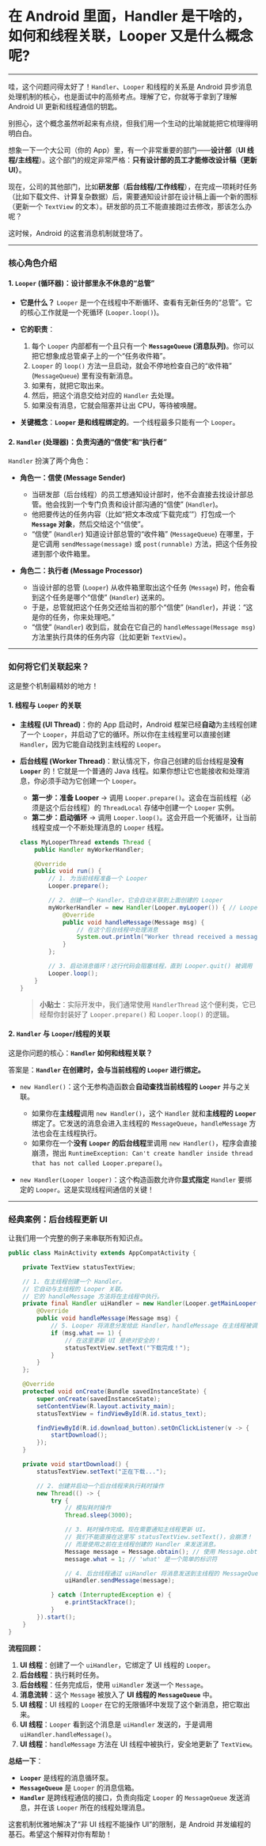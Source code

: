 # 在 Android 里面，Handler 是干啥的，如何和线程关联，Looper 又是什么概念呢?

---

哇，这个问题问得太好了！`Handler`、`Looper` 和线程的关系是 Android 异步消息处理机制的核心，也是面试中的高频考点。理解了它，你就等于拿到了理解 Android UI 更新和线程通信的钥匙。

别担心，这个概念虽然听起来有点绕，但我们用一个生动的比喻就能把它梳理得明明白白。

想象一下一个大公司（你的 App）里，有一个非常重要的部门——**设计部**（**UI 线程/主线程**）。这个部门的规定非常严格：**只有设计部的员工才能修改设计稿（更新 UI）**。

现在，公司的其他部门，比如**研发部**（**后台线程/工作线程**），在完成一项耗时任务（比如下载文件、计算复杂数据）后，需要通知设计部在设计稿上画一个新的图标（更新一个 `TextView` 的文本）。研发部的员工不能直接跑过去修改，那该怎么办呢？

这时候，Android 的这套消息机制就登场了。

---

### 核心角色介绍

#### 1. `Looper` (循环器)：设计部里永不休息的“总管”

*   **它是什么？** `Looper` 是一个在线程中不断循环、查看有无新任务的“总管”。它的核心工作就是一个死循环 (`Looper.loop()`)。
*   **它的职责**：
    1.  每个 `Looper` 内部都有一个且只有一个 **`MessageQueue` (消息队列)**。你可以把它想象成总管桌子上的一个“任务收件箱”。
    2.  `Looper` 的 `loop()` 方法一旦启动，就会不停地检查自己的“收件箱” (`MessageQueue`) 里有没有新消息。
    3.  如果有，就把它取出来。
    4.  然后，把这个消息交给对应的 `Handler` 去处理。
    5.  如果没有消息，它就会阻塞并让出 CPU，等待被唤醒。

*   **关键概念**：**`Looper` 是和线程绑定的**。一个线程最多只能有一个 `Looper`。

#### 2. `Handler` (处理器)：负责沟通的“信使”和“执行者”

`Handler` 扮演了两个角色：

*   **角色一：信使 (Message Sender)**
    *   当研发部（后台线程）的员工想通知设计部时，他不会直接去找设计部总管。他会找到一个专门负责和设计部沟通的“信使” (`Handler`)。
    *   他把要传达的任务内容（比如“把文本改成‘下载完成’”）打包成一个 **`Message` 对象**，然后交给这个“信使”。
    *   “信使” (`Handler`) 知道设计部总管的“收件箱” (`MessageQueue`) 在哪里，于是它调用 `sendMessage(message)` 或 `post(runnable)` 方法，把这个任务投递到那个收件箱里。

*   **角色二：执行者 (Message Processor)**
    *   当设计部的总管 (`Looper`) 从收件箱里取出这个任务 (`Message`) 时，他会看到这个任务是哪个“信使” (`Handler`) 送来的。
    *   于是，总管就把这个任务交还给当初的那个“信使” (`Handler`)，并说：“这是你的任务，你来处理吧。”
    *   “信使” (`Handler`) 收到后，就会在它自己的 `handleMessage(Message msg)` 方法里执行具体的任务内容（比如更新 `TextView`）。

---

### 如何将它们关联起来？

这是整个机制最精妙的地方！

#### 1. 线程与 `Looper` 的关联

*   **主线程 (UI Thread)**：你的 App 启动时，Android 框架已经**自动**为主线程创建了一个 `Looper`，并启动了它的循环。所以你在主线程里可以直接创建 `Handler`，因为它能自动找到主线程的 `Looper`。
*   **后台线程 (Worker Thread)**：默认情况下，你自己创建的后台线程是**没有 `Looper`** 的！它就是一个普通的 Java 线程。如果你想让它也能接收和处理消息，你必须手动为它创建一个 `Looper`。
    *   **第一步：准备 Looper** -> 调用 `Looper.prepare()`。这会在当前线程（必须是这个后台线程）的 `ThreadLocal` 存储中创建一个 `Looper` 实例。
    *   **第二步：启动循环** -> 调用 `Looper.loop()`。这会开启一个死循环，让当前线程变成一个不断处理消息的 `Looper` 线程。

    ```java
    class MyLooperThread extends Thread {
        public Handler myWorkerHandler;

        @Override
        public void run() {
            // 1. 为当前线程准备一个 Looper
            Looper.prepare();

            // 2. 创建一个 Handler，它会自动关联到上面创建的 Looper
            myWorkerHandler = new Handler(Looper.myLooper()) { // Looper.myLooper() 获取当前线程的 Looper
                @Override
                public void handleMessage(Message msg) {
                    // 在这个后台线程中处理消息
                    System.out.println("Worker thread received a message: " + msg.what);
                }
            };

            // 3. 启动消息循环！这行代码会阻塞线程，直到 Looper.quit() 被调用
            Looper.loop();
        }
    }
    ```
    > **小贴士**：实际开发中，我们通常使用 `HandlerThread` 这个便利类，它已经帮你封装好了 `Looper.prepare()` 和 `Looper.loop()` 的逻辑。

#### 2. `Handler` 与 `Looper`/线程的关联

这是你问题的核心：**`Handler` 如何和线程关联？**

答案是：**`Handler` 在创建时，会与当前线程的 `Looper` 进行绑定。**

*   `new Handler()`：这个无参构造函数会**自动查找当前线程的 `Looper`** 并与之关联。
    *   如果你在**主线程**调用 `new Handler()`，这个 `Handler` 就和**主线程的 `Looper`** 绑定了。它发送的消息会进入主线程的 `MessageQueue`，`handleMessage` 方法也会在主线程执行。
    *   如果你在一个**没有 `Looper` 的后台线程**里调用 `new Handler()`，程序会直接崩溃，抛出 `RuntimeException: Can't create handler inside thread that has not called Looper.prepare()`。

*   `new Handler(Looper looper)`：这个构造函数允许你**显式指定** `Handler` 要绑定的 `Looper`。这是实现线程间通信的关键！

---

### 经典案例：后台线程更新 UI

让我们用一个完整的例子来串联所有知识点。

```java
public class MainActivity extends AppCompatActivity {

    private TextView statusTextView;

    // 1. 在主线程创建一个 Handler。
    // 它自动与主线程的 Looper 关联。
    // 它的 handleMessage 方法将在主线程中执行。
    private final Handler uiHandler = new Handler(Looper.getMainLooper()) {
        @Override
        public void handleMessage(Message msg) {
            // 5. Looper 将消息分发给此 Handler，handleMessage 在主线程被调用
            if (msg.what == 1) {
                // 在这里更新 UI 是绝对安全的！
                statusTextView.setText("下载完成！");
            }
        }
    };

    @Override
    protected void onCreate(Bundle savedInstanceState) {
        super.onCreate(savedInstanceState);
        setContentView(R.layout.activity_main);
        statusTextView = findViewById(R.id.status_text);

        findViewById(R.id.download_button).setOnClickListener(v -> {
            startDownload();
        });
    }

    private void startDownload() {
        statusTextView.setText("正在下载...");

        // 2. 创建并启动一个后台线程来执行耗时操作
        new Thread(() -> {
            try {
                // 模拟耗时操作
                Thread.sleep(3000);

                // 3. 耗时操作完成。现在需要通知主线程更新 UI。
                // 我们不能直接在这里写 statusTextView.setText()，会崩溃！
                // 而是使用之前在主线程创建的 Handler 来发送消息。
                Message message = Message.obtain(); // 使用 Message.obtain() 更高效
                message.what = 1; // 'what' 是一个简单的标识符

                // 4. 后台线程通过 uiHandler 将消息发送到主线程的 MessageQueue
                uiHandler.sendMessage(message);

            } catch (InterruptedException e) {
                e.printStackTrace();
            }
        }).start();
    }
}
```

**流程回顾：**

1.  **UI 线程**：创建了一个 `uiHandler`，它绑定了 UI 线程的 `Looper`。
2.  **后台线程**：执行耗时任务。
3.  **后台线程**：任务完成后，使用 `uiHandler` 发送一个 `Message`。
4.  **消息流转**：这个 `Message` 被放入了 **UI 线程的 `MessageQueue`** 中。
5.  **UI 线程**：UI 线程的 `Looper` 在它的无限循环中发现了这个新消息，把它取出来。
6.  **UI 线程**：`Looper` 看到这个消息是 `uiHandler` 发送的，于是调用 `uiHandler.handleMessage()`。
7.  **UI 线程**：`handleMessage` 方法在 UI 线程中被执行，安全地更新了 `TextView`。

**总结一下**：

*   **`Looper`** 是线程的消息循环泵。
*   **`MessageQueue`** 是 `Looper` 的消息信箱。
*   **`Handler`** 是跨线程通信的接口，负责向指定 `Looper` 的 `MessageQueue` 发送消息，并在该 `Looper` 所在的线程处理消息。

这套机制优雅地解决了“非 UI 线程不能操作 UI”的限制，是 Android 并发编程的基石。希望这个解释对你有帮助！